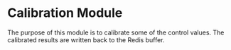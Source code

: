 # Calibration Module

The purpose of this module is to calibrate some of the control values. The calibrated results are written back to the Redis buffer.
